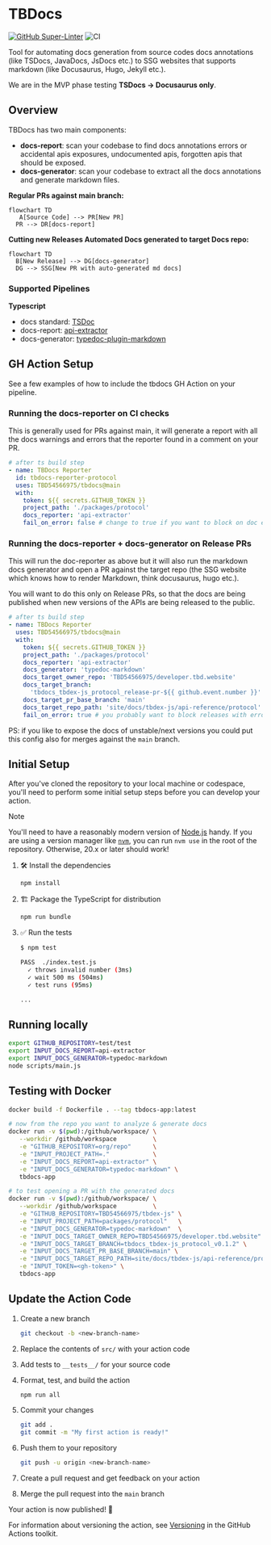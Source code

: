 # TBDocs

[![GitHub Super-Linter](https://github.com/actions/typescript-action/actions/workflows/linter.yml/badge.svg)](https://github.com/super-linter/super-linter)
![CI](https://github.com/actions/typescript-action/actions/workflows/ci.yml/badge.svg)

Tool for automating docs generation from source codes docs annotations (like
TSDocs, JavaDocs, JsDocs etc.) to SSG websites that supports markdown (like
Docusaurus, Hugo, Jekyll etc.).

We are in the MVP phase testing **TSDocs -> Docusaurus only**.

## Overview

TBDocs has two main components:

- **docs-report**: scan your codebase to find docs annotations errors or
  accidental apis exposures, undocumented apis, forgotten apis that should be
  exposed.
- **docs-generator**: scan your codebase to extract all the docs annotations and
  generate markdown files.

**Regular PRs against main branch:**

```mermaid
flowchart TD
   A[Source Code] --> PR[New PR]
  PR --> DR[docs-report]
```

**Cutting new Releases Automated Docs generated to target Docs repo:**

```mermaid
flowchart TD
  B[New Release] --> DG[docs-generator]
  DG --> SSG[New PR with auto-generated md docs]
```

### Supported Pipelines

**Typescript**

- docs standard: [TSDoc](https://tsdoc.org/)
- docs-report: [api-extractor](https://api-extractor.com/pages/overview/intro/)
- docs-generator:
  [typedoc-plugin-markdown](https://github.com/tgreyuk/typedoc-plugin-markdown)

## GH Action Setup

See a few examples of how to include the tbdocs GH Action on your pipeline.

### Running the docs-reporter on CI checks

This is generally used for PRs against main, it will generate a report with all
the docs warnings and errors that the reporter found in a comment on your PR.

```yml
# after ts build step
- name: TBDocs Reporter
  id: tbdocs-reporter-protocol
  uses: TBD54566975/tbdocs@main
  with:
    token: ${{ secrets.GITHUB_TOKEN }}
    project_path: './packages/protocol'
    docs_reporter: 'api-extractor'
    fail_on_error: false # change to true if you want to block on doc errors
```

### Running the docs-reporter + docs-generator on Release PRs

This will run the doc-reporter as above but it will also run the markdown docs
generator and open a PR against the target repo (the SSG website which knows how
to render Markdown, think docusaurus, hugo etc.).

You will want to do this only on Release PRs, so that the docs are being
published when new versions of the APIs are being released to the public.

```yml
# after ts build step
- name: TBDocs Reporter
  uses: TBD54566975/tbdocs@main
  with:
    token: ${{ secrets.GITHUB_TOKEN }}
    project_path: './packages/protocol'
    docs_reporter: 'api-extractor'
    docs_generator: 'typedoc-markdown'
    docs_target_owner_repo: 'TBD54566975/developer.tbd.website'
    docs_target_branch:
      'tbdocs_tbdex-js_protocol_release-pr-${{ github.event.number }}'
    docs_target_pr_base_branch: 'main'
    docs_target_repo_path: 'site/docs/tbdex-js/api-reference/protocol'
    fail_on_error: true # you probably want to block releases with errors
```

PS: if you like to expose the docs of unstable/next versions you could put this
config also for merges against the `main` branch.

## Initial Setup

After you've cloned the repository to your local machine or codespace, you'll
need to perform some initial setup steps before you can develop your action.

> [!NOTE]
>
> You'll need to have a reasonably modern version of
> [Node.js](https://nodejs.org) handy. If you are using a version manager like
> [`nvm`](https://github.com/nvm-sh/nvm), you can run `nvm use` in the root of
> the repository. Otherwise, 20.x or later should work!

1. :hammer_and_wrench: Install the dependencies

   ```bash
   npm install
   ```

1. :building_construction: Package the TypeScript for distribution

   ```bash
   npm run bundle
   ```

1. :white_check_mark: Run the tests

   ```bash
   $ npm test

   PASS  ./index.test.js
     ✓ throws invalid number (3ms)
     ✓ wait 500 ms (504ms)
     ✓ test runs (95ms)

   ...
   ```

## Running locally

```sh
export GITHUB_REPOSITORY=test/test
export INPUT_DOCS_REPORT=api-extractor
export INPUT_DOCS_GENERATOR=typedoc-markdown
node scripts/main.js
```

## Testing with Docker

```sh
docker build -f Dockerfile . --tag tbdocs-app:latest

# now from the repo you want to analyze & generate docs
docker run -v $(pwd):/github/workspace/ \
   --workdir /github/workspace          \
   -e "GITHUB_REPOSITORY=org/repo"      \
   -e "INPUT_PROJECT_PATH=."            \
   -e "INPUT_DOCS_REPORT=api-extractor" \
   -e "INPUT_DOCS_GENERATOR=typedoc-markdown" \
   tbdocs-app

# to test opening a PR with the generated docs
docker run -v $(pwd):/github/workspace/ \
   --workdir /github/workspace          \
   -e "GITHUB_REPOSITORY=TBD54566975/tbdex-js" \
   -e "INPUT_PROJECT_PATH=packages/protocol"   \
   -e "INPUT_DOCS_GENERATOR=typedoc-markdown"  \
   -e "INPUT_DOCS_TARGET_OWNER_REPO=TBD54566975/developer.tbd.website" \
   -e "INPUT_DOCS_TARGET_BRANCH=tbdocs_tbdex-js_protocol_v0.1.2" \
   -e "INPUT_DOCS_TARGET_PR_BASE_BRANCH=main" \
   -e "INPUT_DOCS_TARGET_REPO_PATH=site/docs/tbdex-js/api-reference/protocol" \
   -e "INPUT_TOKEN=<gh-token>" \
   tbdocs-app
```

## Update the Action Code

1. Create a new branch

   ```bash
   git checkout -b <new-branch-name>
   ```

1. Replace the contents of `src/` with your action code
1. Add tests to `__tests__/` for your source code
1. Format, test, and build the action

   ```bash
   npm run all
   ```

1. Commit your changes

   ```bash
   git add .
   git commit -m "My first action is ready!"
   ```

1. Push them to your repository

   ```bash
   git push -u origin <new-branch-name>
   ```

1. Create a pull request and get feedback on your action
1. Merge the pull request into the `main` branch

Your action is now published! :rocket:

For information about versioning the action, see
[Versioning](https://github.com/actions/toolkit/blob/master/docs/action-versioning.md)
in the GitHub Actions toolkit.
